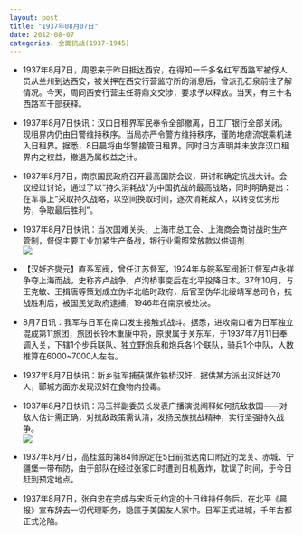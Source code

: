 ```yaml
---
layout: post
title: "1937年08月07日"
date: 2012-08-07
categories: 全面抗战(1937-1945)
---
```


<meta name="referrer" content="no-referrer" />

- 1937年8月7日，周恩来于昨日抵达西安，在得知一千多名红军西路军被俘人员从兰州到达西安，被关押在西安行营监守所的消息后，曾派孔石泉前往了解情况。今天，周同西安行营主任蒋鼎文交涉，要求予以释放。当天，有三十名西路军干部获释。 

- 1937年8月7日快讯：汉口日租界军民奉令全部撤离，日工厂银行全部关闭。现租界内仍由日警维持秩序。当局亦严令警方维持秩序，谨防地痞流氓乘机进入日租界。据悉，8日晨将由华警接管日租界。同时日方声明并未放弃汉口租界内之权益，撤退乃属权益之计。 

- 1937年8月7日，南京国民政府召开最高国防会议，研讨和确定抗战大计。会议经过讨论，通过了以“持久消耗战”为中国抗战的最高战略，同时明确提出：在军事上“采取持久战略，以空间换取时间，逐次消耗敌人，以转变优劣形势，争取最后胜利”。 

- 1937年8月7日快讯：当次国难关头，上海市总工会、上海商会商讨战时生产管制，督促主要工业加紧生产备战，银行业需照常放款以供调剂 <br/><img src="https://ww2.sinaimg.cn/large/aca367d8jw1dvo6n1ls2jj.jpg" />

- 【汉奸齐燮元】直系军阀，曾任江苏督军，1924年与皖系军阀浙江督军卢永祥争夺上海而战，史称齐卢战争，卢沟桥事变后在北平投降日本。37年10月，与王克敏、王揖唐等策划成立伪华北临时政府，后官至伪华北绥靖军总司令，抗战胜利后，被国民党政府逮捕，1946年在南京被处决。 

- 8月7日讯：我军与日军在南口发生接触式战斗。据悉，进攻南口者为日军独立混成第11旅团，旅团长铃木重康中将，原隶属于关东军，于1937年7月11日奉调入关，下辖1个步兵联队、独立野炮兵和炮兵各1个联队，骑兵1个中队，人数推算在6000~7000人左右。 

- 1937年8月7日快讯：新乡驻军捕获谋炸铁桥汉奸，据供某方派出汉奸达70人，郾城方面亦发现汉奸在食物内投毒。 

- 1937年8月7日快讯：冯玉祥副委员长发表广播演说阐释如何抗敌救国——对敌人估计需正确，对抗敌政策需认清，发扬民族抗战精神，实行坚强持久战争。 <br/><img src="https://ww3.sinaimg.cn/large/aca367d8jw1dvnzpbcux1j.jpg" />

- 1937年8月7日，高桂滋的第84师原定在5日前抵达南口附近的龙关、赤城、宁疆堡一带布防，由于部队在经过张家口时遭到日机轰炸，耽误了时间，于今日赶到预定地点。 

- 1937年8月7日，张自忠在完成与宋哲元约定的十日维持任务后，在北平《晨报》宣布辞去一切代理职务，隐匿于美国友人家中。日军正式进城，千年古都正式沦陷。 

